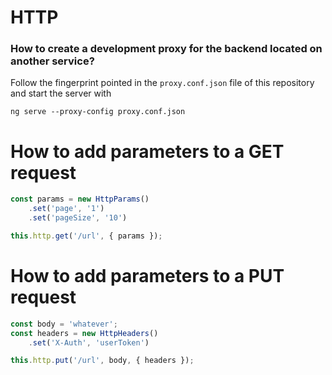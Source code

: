 # HTTP

### How to create a development proxy for the backend located on another service?
Follow the fingerprint pointed in the `proxy.conf.json` file of this
repository and start the server with
```shell script
ng serve --proxy-config proxy.conf.json
```

# How to add parameters to a GET request
```javascript
const params = new HttpParams()
    .set('page', '1')
    .set('pageSize', '10')

this.http.get('/url', { params });
```

# How to add parameters to a PUT request
```javascript
const body = 'whatever';
const headers = new HttpHeaders()
    .set('X-Auth', 'userToken')

this.http.put('/url', body, { headers });
```
